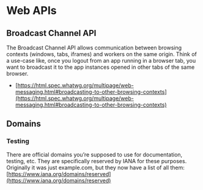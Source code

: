 # Web APIs

## Broadcast Channel API

The Broadcast Channel API allows communication between browsing contexts (windows, tabs, iframes) and workers on the same origin. Think of a use-case like, once you logout from an app running in a browser tab, you want to broadcast it to the app instances opened in other tabs of the same browser.

- [https://html.spec.whatwg.org/multipage/web-messaging.html#broadcasting-to-other-browsing-contexts](https://html.spec.whatwg.org/multipage/web-messaging.html#broadcasting-to-other-browsing-contexts)


## Domains

### Testing
There are official domains you’re supposed to use for documentation, testing, etc. They are specifically reserved by IANA for these purposes. Originally it was just example.com, but they now have a list of all them: [https://www.iana.org/domains/reserved](https://www.iana.org/domains/reserved)